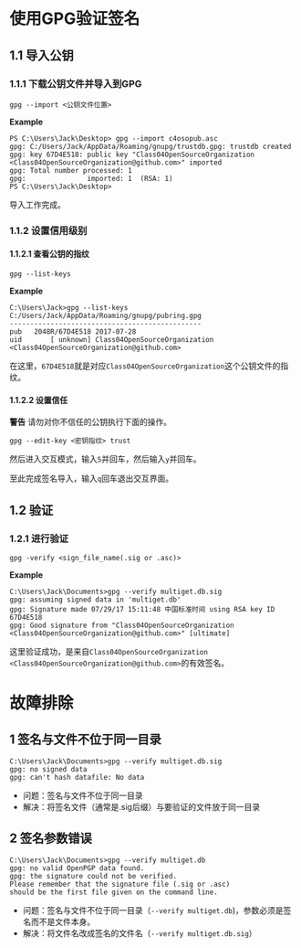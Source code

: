 # 使用GPG验证签名

## 1.1 导入公钥

### 1.1.1 下载公钥文件并导入到GPG

`gpg --import <公钥文件位置>`

**Example**

```
PS C:\Users\Jack\Desktop> gpg --import c4osopub.asc
gpg: C:/Users/Jack/AppData/Roaming/gnupg/trustdb.gpg: trustdb created
gpg: key 67D4E518: public key "Class04OpenSourceOrganization <Class04OpenSourceOrganization@github.com>" imported
gpg: Total number processed: 1
gpg:               imported: 1  (RSA: 1)
PS C:\Users\Jack\Desktop>
```

导入工作完成。

### 1.1.2 设置信用级别

#### 1.1.2.1 查看公钥的指纹

`gpg --list-keys`

**Example**

```
C:\Users\Jack>gpg --list-keys
C:/Users/Jack/AppData/Roaming/gnupg/pubring.gpg
-----------------------------------------------
pub   2048R/67D4E518 2017-07-28
uid       [ unknown] Class04OpenSourceOrganization <Class04OpenSourceOrganization@github.com>
```

在这里，`67D4E518`就是对应`Class04OpenSourceOrganization`这个公钥文件的指纹。

#### 1.1.2.2 设置信任

**警告** 请勿对你不信任的公钥执行下面的操作。

`gpg --edit-key <密钥指纹> trust`

然后进入交互模式，输入`5`并回车，然后输入`y`并回车。

至此完成签名导入，输入`q`回车退出交互界面。

## 1.2 验证

### 1.2.1 进行验证

`gpg -verify <sign_file_name(.sig or .asc)>`

**Example**

```
C:\Users\Jack\Documents>gpg --verify multiget.db.sig
gpg: assuming signed data in 'multiget.db'
gpg: Signature made 07/29/17 15:11:48 中国标准时间 using RSA key ID 67D4E518
gpg: Good signature from "Class04OpenSourceOrganization <Class04OpenSourceOrganization@github.com>" [ultimate]
```

这里验证成功，是来自`Class04OpenSourceOrganization <Class04OpenSourceOrganization@github.com>`的有效签名。

# 故障排除

## 1 签名与文件不位于同一目录

```
C:\Users\Jack\Documents>gpg --verify multiget.db.sig
gpg: no signed data
gpg: can't hash datafile: No data
```
* 问题：签名与文件不位于同一目录
* 解决：将签名文件（通常是.sig后缀）与要验证的文件放于同一目录

## 2 签名参数错误

```
C:\Users\Jack\Documents>gpg --verify multiget.db
gpg: no valid OpenPGP data found.
gpg: the signature could not be verified.
Please remember that the signature file (.sig or .asc)
should be the first file given on the command line.
```

* 问题：签名与文件不位于同一目录（`--verify multiget.db`)，参数必须是签名而不是文件本身。
* 解决：将文件名改成签名的文件名（`--verify multiget.db.sig`）
